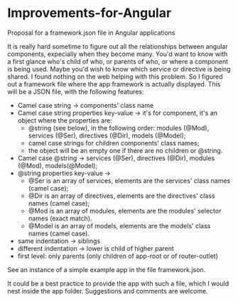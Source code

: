 # Improvements-for-Angular
Proposal for a framework.json file in Angular applications

It is really hard sometime to figure out all the relationships between angular components, expecially when they become many.
You'd want to know with a first glance who's child of who, or parents of who, or where a component is being used.
Maybe you'd wish to know which service or directive is being shared.
I found nothing on the web helping with this problem.
So I figured out a framework file where the app framework is actually displayed.
This will be a JSON file, with the following features:

- Camel case string -> components' class name
- Camel case string properties key-value -> it's for component, it's an object where the properties are:
    - @string (see below), in the following order: modules (@Mod), services (@Ser), directives (@Dir), models (@Model);
    - camel case strings for children components' class names;
    - the object will be an empty one if there are no children or @string.
- Camel case @string -> services (@Ser), directives (@Dir), modules (@Mod), models(@Model);
- @string properties key-value -> 
    - @Ser is an array of services, elements are the services' class names (camel case);
    - @Dir is an array of directives, elements are the directives' class names (camel case);
    - @Mod is an array of modules, elements are the modules' selector names (exact match).
    - @Model is an array of models, elements are the models' class names (camel case).
- same indentation -> siblings
- different indentation -> lower is child of higher parent
- first level: only parents (only children of app-root or of router-outlet)

See an instance of a simple example app in the file framework.json.

It could be a best practice to provide the app with such a file, which I would nest inside the app folder.
Suggestions and comments are welcome.


